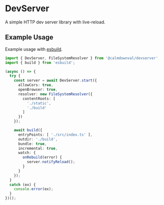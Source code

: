 # DevServer

A simple HTTP dev server library with live-reload.

## Example Usage

Example usage with [esbuild](https://github.com/evanw/esbuild).

```ts
import { DevServer, FileSystemResolver } from '@calmdownval/devserver';
import { build } from 'esbuild';

(async () => {
  try {
    const server = await DevServer.start({
      allowCors: true,
      openBrowser: true,
      resolver: new FileSystemResolver({
        contentRoots: [
          './static',
          './build'
        ]
      })
    });

    await build({
      entryPoints: [ './src/index.ts' ],
      outdir: './build',
      bundle: true,
      incremental: true,
      watch: {
        onRebuild(error) {
          server.notifyReload();
        }
      }
    });
  }
  catch (ex) {
    console.error(ex);
  }
})();
```
